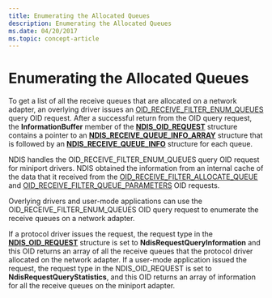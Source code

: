 ```yaml
---
title: Enumerating the Allocated Queues
description: Enumerating the Allocated Queues
ms.date: 04/20/2017
ms.topic: concept-article
---
```


# Enumerating the Allocated Queues





To get a list of all the receive queues that are allocated on a network adapter, an overlying driver issues an [OID\_RECEIVE\_FILTER\_ENUM\_QUEUES](./oid-receive-filter-enum-queues.md) query OID request. After a successful return from the OID query request, the **InformationBuffer** member of the [**NDIS\_OID\_REQUEST**](/windows-hardware/drivers/ddi/oidrequest/ns-oidrequest-ndis_oid_request) structure contains a pointer to an [**NDIS\_RECEIVE\_QUEUE\_INFO\_ARRAY**](/windows-hardware/drivers/ddi/ntddndis/ns-ntddndis-_ndis_receive_queue_info_array) structure that is followed by an [**NDIS\_RECEIVE\_QUEUE\_INFO**](/windows-hardware/drivers/ddi/ntddndis/ns-ntddndis-_ndis_receive_queue_info) structure for each queue.

NDIS handles the OID\_RECEIVE\_FILTER\_ENUM\_QUEUES query OID request for miniport drivers. NDIS obtained the information from an internal cache of the data that it received from the [OID\_RECEIVE\_FILTER\_ALLOCATE\_QUEUE](./oid-receive-filter-allocate-queue.md) and [OID\_RECEIVE\_FILTER\_QUEUE\_PARAMETERS](./oid-receive-filter-queue-parameters.md) OID requests.

Overlying drivers and user-mode applications can use the OID\_RECEIVE\_FILTER\_ENUM\_QUEUES OID query request to enumerate the receive queues on a network adapter.

If a protocol driver issues the request, the request type in the [**NDIS\_OID\_REQUEST**](/windows-hardware/drivers/ddi/oidrequest/ns-oidrequest-ndis_oid_request) structure is set to **NdisRequestQueryInformation** and this OID returns an array of all the receive queues that the protocol driver allocated on the network adapter. If a user-mode application issued the request, the request type in the NDIS\_OID\_REQUEST is set to **NdisRequestQueryStatistics**, and this OID returns an array of information for all the receive queues on the miniport adapter.

 

